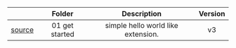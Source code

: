 ||Folder |  Description | Version | 
|:-:|:-: | :-: | :-: |
|[source](https://developer.chrome.com/docs/extensions/mv3/getstarted/)|01 get started |  simple hello world like extension. | v3 | 
